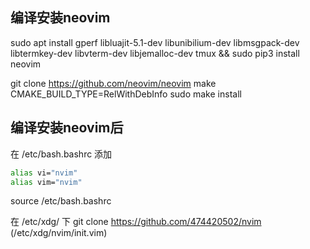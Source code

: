 编译安装neovim
---

sudo apt install gperf libluajit-5.1-dev libunibilium-dev libmsgpack-dev libtermkey-dev libvterm-dev libjemalloc-dev tmux && sudo pip3 install neovim

git clone https://github.com/neovim/neovim
make CMAKE_BUILD_TYPE=RelWithDebInfo
sudo make install

编译安装neovim后
---

在 /etc/bash.bashrc 添加
```bash
alias vi="nvim"
alias vim="nvim"
```
source /etc/bash.bashrc

在 /etc/xdg/ 下 git clone https://github.com/474420502/nvim (/etc/xdg/nvim/init.vim)
